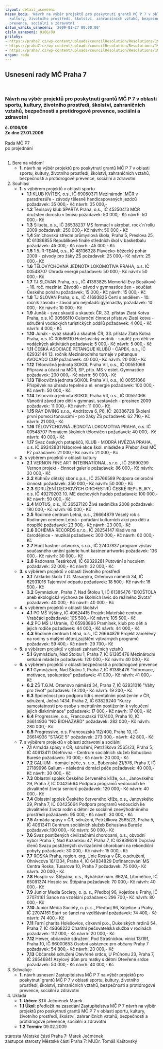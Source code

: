 ```yaml
---
layout: detail_usneseni
nazev_bodu: 'Návrh na výběr projektů pro poskytnutí grantů MČ P 7 v oblasti sportu,
  kultury, životního prostředí, školství, zahraničních vztahů, bezpečnosti a protidrogové
  prevence, sociální a zdravotní '
datum_vzniku_usneseni: '2009-01-27 00:00:00'
cislo_usneseni: 0106/09
prilohy:
- https://praha7.cz/wp-content/uploads/councilResolution/Resolutions/19309/5-usnesen%c3%ad_r_m%c4%8d_t%c3%a9mata_grant%c5%af.doc
- https://praha7.cz/wp-content/uploads/councilResolution/Resolutions/19309/5-usnesen%c3%ad_r_m%c4%8d_jmenov%c3%a1n%c3%ad_komis%c3%ad.doc
- https://praha7.cz/wp-content/uploads/councilResolution/Resolutions/19309/5-n%c3%a1vrh_usnesen%c3%ad_z_m%c4%8d_2.doc
organ: rada
---
```

<div id="ucUsn_pList" class="usn">
	<span><h2>Usnesení rady MČ Praha 7 </h2>
<br></span><div class="standBody">
<span><h3>Návrh na výběr projektů pro poskytnutí grantů MČ P 7 v oblasti sportu, kultury, životního prostředí, školství, zahraničních vztahů, bezpečnosti a protidrogové prevence, sociální a zdravotní </h3></span><div class="center">
		<strong>č. 0106/09</strong><br>
	</div>
<div class="center">
		<strong>Ze dne 27.01.2009</strong><br><br>
	</div>Rada MČ P7<br> po projednání<br><br><ol>
<li>Bere na vědomí<ul><li>
<strong>1.</strong> návrh na výběr projektů pro poskytnutí grantů MČ P 7 v oblasti sportu, kultury, životního prostředí, školství, zahraničních vztahů, bezpečnosti a protidrogové prevence, sociální a zdravotní </li></ul>
</li>
<li>Souhlasí<ul>
<li>
<strong>1.</strong> s výběrem projektů v oblasti sportu<ul>
<li>
<strong>1.1</strong> KLUB KVÍTEK, o.s., IČ 69060371                                                                       Mezinárodní MČR v paradrezúře - závody tělesně handicapovaných jezdců požadavek: 35 000,- Kč                                                                                  návrh: 35 000,-</li>
<li>
<strong>1.2</strong> Tenisový klub SPARTA Praha, o.s., IČ 45250413                                                                  MČR družstev dorostu v tenisu                                                        požadavek: 50 000,-  Kč                                                                               návrh: 50 000,- Kč          </li>
<li>
<strong>1.3</strong> Silueta, o.s.,  IČ 26538237                                                                                                                      MS formací v akrobat. rock´n´rollu 2009                                                       požadavek: 250 000,- Kč                                                                                          návrh: 50 000,- Kč         </li>
<li>
<strong>1.4</strong> Smíchovská střední průmyslová škola, Praha 5, Preslova 25, IČ 61386855              Republikové finále středních škol v basketbalu                                      požadavek: 45 000,- Kč                                                                             návrh : 45 000,-  Kč </li>
<li>
<strong>1.5</strong> 1.5.	 R-TEAM, o.s., IČ 48136328                                                                                                  Plavecko-běžecký pohár 2009 - závody pro žáky ZŠ                                      požadavek: 25 000,- Kč                                                                                     návrh: 25 000,- Kč     </li>
<li>
<strong>1.6</strong> TĚLOVÝCHOVNÁ JEDNOTA LOKOMOTIVA PRAHA, o.s.                 IČ 00548707                                                                                                 Úhrada energií                                                                                          požadavek: 50 000,- Kč                                                                                         návrh: 50 000,- Kč   </li>
<li>
<strong>1.7</strong> TJ SLOVAN Praha, o.s., IČ 41393825                                                                             Memoriál Evy Bosákové - 16. roč. mezinár. Závodů - závod v gymnastice žen - součást Českého poháru                                                                 požadavek: 15 000,- Kč                                                                             návrh: 15 000,- Kč</li>
<li>
<strong>1.8</strong> TJ SLOVAN Praha, o.s., IČ 41693825                                                                                          Čerti s andělem - 10. ročník závodu - závod pro nejmladší gymnastky požadavek: 10 000,- Kč                                                                                    návrh: 10 000,- Kč</li>
<li>
<strong>1.9</strong> Junák - svaz skautů a skautek ČR, 33. přístav Zlatá Kotva Praha, o.s.                         IČ 00566110                                                                                                   Celoroční činnost přístavu Zlatá kotva - sdružení vodáckých turistických oddílů                                                                                                      požadavek: 4 000,- Kč                                                                                          návrh: 4 000,- Kč</li>
<li>
<strong>1.10</strong> Junák - svaz skautů a skautek ČR, 33. přístav Zlatá Kotva Praha, o.s.                     IČ 00566110                                                                                               Holešovický vodník  - soutěž pro děti ve vodáckých aktivitách                       požadavek: 5 000,- Kč                                                                                       návrh: 5 000,- Kč     </li>
<li>
<strong>1.11</strong> ČESKÁ ASOCIACE PETANQUE KLUBŮ - ČAPEK, o.s., IČ 62932144                                    13. ročník Mezinárodního turnaje v pétanque AVOCADO CUP     požadavek: 40 000,- Kč                                                                                      návrh: 20 000,- Kč</li>
<li>
<strong>1.12</strong> Tělocvičná jednota SOKOL Praha VII, o.s.,  IČ 00551066                                                               Příprava a účast na MČR, SP, příp. MS v estet. Gymnastice                         požadavek: 200 000,- Kč                                                                                       návrh: 50 000,- Kč</li>
<li>
<strong>1.13</strong> Tělocvičná jednota SOKOL Praha VII,  o.s., IČ 00551066                                                                 Příspěvek na úhradu tepelné a el. energie                                                    požadavek: 100 000,- Kč                                                                               návrh: 50 000,- Kč</li>
<li>
<strong>1.14</strong> Tělocvičná jednota SOKOL Praha VII, o.s., IČ 00551066                                                                 Vánoční závod pro děti v gymnast. sestavách - prosinec 2009                 požadavek: 11 000,- Kč                                                                                     návrh: 11 000,- Kč</li>
<li>
<strong>1.15</strong> RAY DIVING s.r.o., Andrštova 6, P8, IČ: 28386728                              Školení první pomoci tonoucími - pro žáky ZŠ                                                                                                                         požadavek: 62 716,-  Kč                                                                                   návrh: 21 000,- Kč</li>
<li>
<strong>1.16</strong> TĚLOVÝCHOVNÁ JEDNOTA LOKOMOTIVA PRAHA, o.s.                  IČ 00548707                                                                                                     Pronájem školních tělocvičen                                                                      požadavek: 40 000,- Kč                                                                                       návrh: 40 000,- Kč</li>
<li>
<strong>1.17</strong> Svaz českých potápěčů, KLUB - MODRÁ HVĚZDA PRAHA, o.s.                          IČ 69342831                                                                                                    Náborové akce škol. mládeže a Přebor škol MČ P7                                  požadavek: 21 000,- Kč                                                                            návrh: 21 000,- Kč     </li>
</ul>
</li>
<li>
<strong>2.</strong> s výběrem projektů v oblasti kultury<ul>
<li>
<strong>2.1</strong> VERNON FINE ART INTERNATIONAL, s.r.o. , IČ 25690299                                             Vernon projekt - činnost galerie                                                                     požadavek: 86 000,- Kč                                                                                  návrh: 30 000,- Kč                </li>
<li>
<strong>2.2</strong> Kühnův dětský sbor o.p.s., IČ 25766589                                                                               Podpora celoroční činnosti                                                                         požadavek: 350 000,- Kč                                                                                           návrh: 50 000,- Kč</li>
<li>
<strong>2.3</strong> SDRUŽENÍ DECHOVÝCH ORCHESTRŮ ČESKÉ REPUBLIKY , o.s.            IČ 49279203                                                                                                  10. ME dechových hudeb                                                                               požadavek: 100 000,- Kč                                                                                 návrh: 50 000,- Kč </li>
<li>
<strong>2.4</strong> MOTUS, o.s., IČ 26527120                                                                                                          Živá sedmička 2008                                                                                      požadavek: 180 000,- Kč                                                                                 návrh: 65 000,- Kč</li>
<li>
<strong>2.5</strong> Rodinné centrum Letná, o.s., 26664879                                                                             Veselý rok s Rodinným centrem Letná - pořádání kulturních akcí pro děti a dospělé                                                                                                           požadavek: 23 900,- Kč                                                                                           návrh: 23 000,- Kč</li>
<li>
<strong>2.6</strong> BOHEMIA RECORDS s.r.o., IČ 28254147                                                                          Kladivo na čarodějnice - muzikál                                                                  požadavek: 300 000,- Kč                                                                                 návrh: 60 000,- Kč</li>
<li>
<strong>2.7</strong> Hunt kastner artworks, s.r.o., IČ 27407837                                                                                    program výstav současného umění galerie hunt kastner artworks   požadavek: 136 000,- Kč                                                                                   návrh: 30 000,- Kč</li>
<li>
<strong>2.8</strong> Radovana Tesárková, IČ 69329281                                                                                                Putování s huculem                                                                          požadavek: 32 000,- Kč                                                                                               návrh: 32 000,- Kč</li>
</ul>
</li>
<li>
<strong>3.</strong> s výběrem projektů v oblasti životního prostředí<ul>
<li>
<strong>3.1</strong> Základní škola T.G. Masaryka, Ortenovo náměstí 34, IČ 62931016                        Tajemství odpadu                                                                                         požadavek: 18 500,- Kč                                                                                        návrh: 18 500,- Kč </li>
<li>
<strong>3.2</strong> Gymnázium, Praha 7, Nad Štolou 1, IČ 61385476                                                        "EKOŠTOLA aneb ekologická výchova ze školních lavic do reálného života"                                                                                                                 požadavek: 40 000,- Kč                                                                                      návrh: 40 000,- Kč</li>
</ul>
</li>
<li>
<strong>4.</strong> s výběrem projektů v oblasti školství<ul>
<li>
<strong>4.1</strong> PO MŠ Výšiny, IČ 49624415                                                                                               Projekt Mateřské centrum Vrabčáci                                                          požadavek: 105 500,- Kč                                                                              návrh: 105 500,- Kč </li>
<li>
<strong>4.2</strong> PO MŠ U Uranie, IČ 65993896 		                                                                                            Pramínek, klub pro děti a jejich rodiče                                                       požadavek: 44 000,- Kč                                                                                 návrh: 44 000,- Kč</li>
<li>
<strong>4.3</strong> Rodinné centrum Letná, o.s., IČ 26664879	                                                                     Projekt zaměřený na rodiny s malými dětmi,zajištění výtvarných programů  požadavek: 59 400,- Kč                                                                                  návrh: 29 700,- Kč </li>
</ul>
</li>
<li>
<strong>5.</strong> s výběrem projektů v oblasti zahraničních vztahů<ul><li>
<strong>5.1</strong> Gymnázium,  Nad Štolou 1, Praha 7,  IČ 61385476                              Mezinárodní setkání mládeže                                                                požadavek: 120 000,- Kč                                                                              návrh: 40 000,- Kč      </li></ul>
</li>
<li>
<strong>6.</strong> s výběrem projektů v oblasti bezpečnosti a protidrogové prevence<ul>
<li>
<strong>6.1</strong> Gymnázium, Nad Štolou 1, Praha 7, IČ 61385476                                                            "Informace, motivace, spolupráce"                                                      požadavek: 41 000,- Kč                                                                                    návrh: 41 000,- Kč    </li>
<li>
<strong>6.2</strong> ZŠ  T.G.M. Ortenovo náměstí 34, Praha 7,  IČ 62931016                                                                "Váhy pro život"                                                                                                     požadavek: 19 200,- Kč                                                                                          návrh:  19 200,- Kč</li>
<li>
<strong>6.3</strong> Společnost pro podporu lidí s mentálním postižením v ČR, sdružení,      Ječná 1434, Praha 2, IČ 63829240                                                                                                                      "Kurzy samostatnosti pro osoby s mentálním postižením k vyloučení jejich diskriminace"                                                                                                 požadavek:  17 000,- Kč                                                                                          návrh: 17 000,- Kč </li>
<li>
<strong>6.4</strong> Progressive,  o.s., Francouzská 112/400, Praha 10, IČ 26614936                                              "NO BIOHAZARD"                                                                        požadavek: 282 000,- Kč                                                                                                       návrh: 280 000,- Kč </li>
<li>
<strong>6.5</strong> Progressive,  o.s. Francouzská 112/400, Praha 10, IČ 26614936                                               "STAGE 5"                                                                                                požadavek:  273 000,-                                                                                                                  návrh: 42 800,- Kč</li>
</ul>
</li>
<li>
<strong>7.</strong> s výběrem projektů v oblasti  zdravotní a sociální  <ul>
<li>
<strong>7.1</strong> Armáda spásy v ČR, sdružení, Petržílkova 2565/23, Praha 5,  IČ 40613411                                   Ošetřovna - Centrum sociálních služeb Bohuslava Bureše                             požadavek: 70 000,- Kč                                                                                návrh: 20 000,- Kč </li>
<li>
<strong>7.2</strong> GALIUM - domácí péče, s. r. o., Bubenská 21/576, Praha 7, IČ 27189996                 Galium - následná domácí péče                                                               požadavek: 40 000,- Kč                                                                                          návrh: 30 000,- Kč</li>
<li>
<strong>7.3</strong> Oblastní spolek Českého červeného kříže, o.s., Janovského 29, Praha 7,                  IČ 00425664                                                                                                                Podpora programů vedoucích ke zkvalitnění života seniorů            požadavek: 120 000,- Kč                                                                             návrh: 40 000,- Kč  </li>
<li>
<strong>7.4</strong> Oblastní spolek Českého červeného kříže, o.s., Janovského 29, Praha 7,                 IČ 00425664                                                                                                 Podpora  programů vedoucích ke zkvalitnění života rodin s dětmi ze sociálně znevýhodněného prostředí                                                           požadavek: 95 000,- Kč                                                                                   návrh: 30 000,- Kč </li>
<li>
<strong>7.5</strong> Armáda spásy v ČR, sdružení, Petržílkova 2565/23, Praha 5,  IČ 40613411                                        Centrum sociálních služeb Bohuslava Bureše                                     požadavek:100 000,- Kč                                                                                                 návrh: 50 000,- Kč</li>
<li>
<strong>7.6</strong> Svaz postižených civilizačními chorobami, o.s.,  obvodní výbor Praha 7, Nad Kazankou 47, Praha 7, IČ 62939629                                                                                  Doprava členů Svazu postižených civilizačními chorobami na rekondiční pobyty                                                                                                     požadavek: 30 000,- Kč                                                                                      návrh:  15 000,- Kč</li>
<li>
<strong>7.7</strong> ROSKA Praha, region. org. Unie Roska  v ČR, o.sdružení, Ohnivcova 16/1334, Praha 4, IČ 64934829                                                         Dofinancování MS Centra Roska, Tusarova 10, Praha 7                                   požadavek: 75 000,- Kč                                                                                návrh: 20 000,- Kč</li>
<li>
<strong>7.8</strong> Hospic sv. Štěpána, o.s., Rybářské nám. 662/4, Litoměřice, IČ 65081374                                     Hospic sv. Štěpána                                                                                          požadavek: 70 000,- Kč                                                                                 návrh: 40 000,- Kč</li>
<li>
<strong>7.9</strong> Junior Media Society, o. p. s., Předboj 96, Kojetice u Prahy, IČ 27074161                           Šance na vzdělání                                                                                 požadavek: 296 700,- Kč                                                                             návrh: 80 000,- Kč</li>
<li>
<strong>7.10</strong> Junior Media Society, o. p. s., Předboj 96, Kojetice u Prahy, IČ 27074161                                 Start se šancí na vzdělávání                                                                        požadavek: 74 400,- Kč                                                                                       návrh: 74 400,- Kč</li>
<li>
<strong>7.11</strong> Farní charita Holešovice, církevní p.o., Dukelských hrdinů 54, Praha 7,      IČ 49368222                                                                                                  Charitní pečovatelská služba v rodinách                                                           požadavek: 112 000,- Kč                                                                              návrh: 20 000,- Kč</li>
<li>
<strong>7.12</strong> Hewer, občanské sdružení, Pod Strašnickou vinicí 13/191, Praha 10,           IČ 66000653                                                                                                         Osobní asistence pro občany Prahy 7                                                      požadavek: 54 800,- Kč                                                                                   návrh: 20 000,- Kč</li>
<li>
<strong>7.13</strong> Občanské sdružení Otevřené srdce, U Průhonu 23, Praha 7, IČ 26546841                            Azylový dům pro matky s dětmi Otevřené srdce                                       požadavek: 50 000,- Kč                                                                                  návrh: 40 000,- Kč</li>
</ul>
</li>
</ul>
</li>
<li>Schvaluje<ul><li>
<strong>1.</strong> návrh usnesení Zastupitelstva MČ P 7 na výběr projektů pro poskytnutí grantů MČ P 7 v oblasti sportu, kultury, životního prostředí, školství, zahraničních vztahů, bezpečnosti a protidrogové prevence, sociální a zdravotní </li></ul>
</li>
<li>Ukládá<ul>
<li>
<strong>1. Určen: </strong>STA Ječmének Marek</li>
<li>
<strong>1.1 Úkol: </strong>předložit na zasedání  Zastupitelstva MČ P 7 návrh na výběr projektů pro poskytnutí grantů MČ P 7 v oblasti sportu, kultury, životního prostředí, školství, zahraničních vztahů, bezpečnosti a protidrogové prevence, sociální a zdravotní  </li>
<li>
<strong>1.2 Termín: </strong>09.02.2009</li>
</ul>
</li>
</ol>starosta Městské části Praha 7: Marek Ječmének<br>zástupce starosty Městské části Praha 7: MUDr. Tomáš Kaštovský 
</div>
</div>